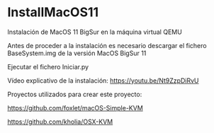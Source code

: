 # InstallMacOS11
Instalación de MacOS 11 BigSur en la máquina virtual QEMU

Antes de proceder a la instalación es necesario descargar el fichero BaseSystem.img de la versión MacOS BigSur 11

Ejecutar el fichero Iniciar.py

Vídeo explicativo de la instalación: https://youtu.be/Nt9ZzpDiRvU

Proyectos utilizados para crear este proyecto:

https://github.com/foxlet/macOS-Simple-KVM

https://github.com/kholia/OSX-KVM
